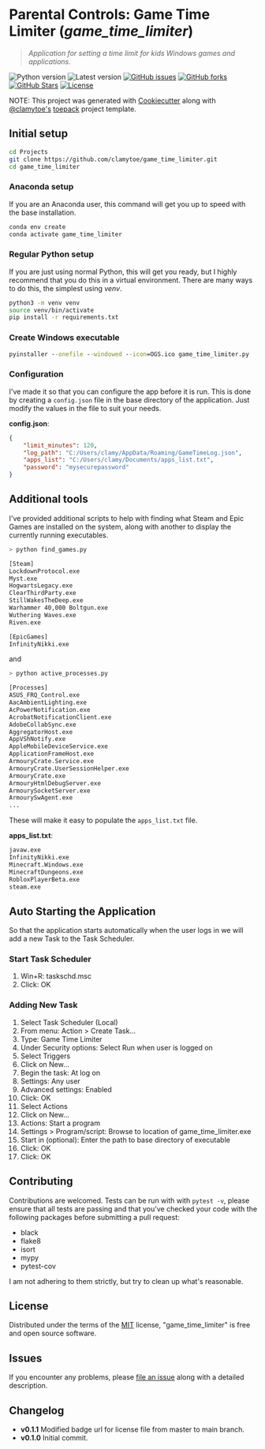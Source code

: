 # Parental Controls: Game Time Limiter (*game_time_limiter*)

> *Application for setting a time limit for kids Windows games and applications.*

![Python version][python-version]
![Latest version][latest-version]
[![GitHub issues][issues-image]][issues-url]
[![GitHub forks][fork-image]][fork-url]
[![GitHub Stars][stars-image]][stars-url]
[![License][license-image]][license-url]

NOTE: This project was generated with [Cookiecutter](https://github.com/audreyr/cookiecutter) along with [@clamytoe's](https://github.com/clamytoe) [toepack](https://github.com/clamytoe/toepack) project template.

## Initial setup

```zsh
cd Projects
git clone https://github.com/clamytoe/game_time_limiter.git
cd game_time_limiter
```

### Anaconda setup

If you are an Anaconda user, this command will get you up to speed with the base installation.

```zsh
conda env create
conda activate game_time_limiter
```

### Regular Python setup

If you are just using normal Python, this will get you ready, but I highly recommend that you do this in a virtual environment.
There are many ways to do this, the simplest using *venv*.

```zsh
python3 -m venv venv
source venv/bin/activate
pip install -r requirements.txt
```

### Create Windows executable

```cmd
pyinstaller --onefile --windowed --icon=OGS.ico game_time_limiter.py
```

### Configuration

I've made it so that you can configure the app before it is run. This is done by creating a `config.json` file in the base directory of the application. Just modify the values in the file to suit your needs.

**config.json**:

```json
{
    "limit_minutes": 120,
    "log_path": "C:/Users/clamy/AppData/Roaming/GameTimeLog.json",
    "apps_list": "C:/Users/clamy/Documents/apps_list.txt",
    "password": "mysecurepassword"
}
```

## Additional tools

I've provided additional scripts to help with finding what Steam and Epic Games are installed on the system, along with another to display the currently running executables.

```zsh
> python find_games.py

[Steam]
LockdownProtocol.exe
Myst.exe
HogwartsLegacy.exe
ClearThirdParty.exe
StillWakesTheDeep.exe
Warhammer 40,000 Boltgun.exe
Wuthering Waves.exe
Riven.exe

[EpicGames]
InfinityNikki.exe
```

and

```zsh
> python active_processes.py

[Processes]
ASUS_FRQ_Control.exe
AacAmbientLighting.exe
AcPowerNotification.exe
AcrobatNotificationClient.exe
AdobeCollabSync.exe
AggregatorHost.exe
AppVShNotify.exe
AppleMobileDeviceService.exe
ApplicationFrameHost.exe
ArmouryCrate.Service.exe
ArmouryCrate.UserSessionHelper.exe
ArmouryCrate.exe
ArmouryHtmlDebugServer.exe
ArmourySocketServer.exe
ArmourySwAgent.exe
...
```

These will make it easy to populate the `apps_list.txt` file.

**apps_list.txt**:

```txt
javaw.exe
InfinityNikki.exe
Minecraft.Windows.exe
MinecraftDungeons.exe
RobloxPlayerBeta.exe
steam.exe
```

## Auto Starting the Application

So that the application starts automatically when the user logs in we will add a new Task to the Task Scheduler.

### Start Task Scheduler

1. Win+R: taskschd.msc
2. Click: OK

### Adding New Task

1. Select Task Scheduler (Local)
2. From menu: Action > Create Task...
3. Type: Game Time Limiter
4. Under Security options: Select Run when user is logged on
5. Select Triggers
6. Click on New...
7. Begin the task: At log on
8. Settings: Any user
9. Advanced settings: Enabled
10. Click: OK
11. Select Actions
12. Click on New...
13. Actions: Start a program
14. Settings > Program/script: Browse to location of game_time_limiter.exe
15. Start in (optional): Enter the path to base directory of executable
16. Click: OK
17. Click: OK

## Contributing

Contributions are welcomed.
Tests can be run with with `pytest -v`, please ensure that all tests are passing and that you've checked your code with the following packages before submitting a pull request:

* black
* flake8
* isort
* mypy
* pytest-cov

I am not adhering to them strictly, but try to clean up what's reasonable.

## License

Distributed under the terms of the [MIT](https://opensource.org/licenses/MIT) license, "game_time_limiter" is free and open source software.

## Issues

If you encounter any problems, please [file an issue](https://github.com/clamytoe/toepack/issues) along with a detailed description.

## Changelog

* **v0.1.1** Modified badge url for license file from master to main branch.
* **v0.1.0** Initial commit.

[python-version]:https://img.shields.io/badge/python-3.13.3-brightgreen.svg
[latest-version]:https://img.shields.io/badge/version-0.1.1-blue.svg
[issues-image]:https://img.shields.io/github/issues/clamytoe/game_time_limiter.svg
[issues-url]:https://github.com/clamytoe/game_time_limiter/issues
[fork-image]:https://img.shields.io/github/forks/clamytoe/game_time_limiter.svg
[fork-url]:https://github.com/clamytoe/game_time_limiter/network
[stars-image]:https://img.shields.io/github/stars/clamytoe/game_time_limiter.svg
[stars-url]:https://github.com/clamytoe/game_time_limiter/stargazers
[license-image]:https://img.shields.io/github/license/clamytoe/game_time_limiter.svg
[license-url]:https://github.com/clamytoe/game_time_limiter/blob/main/LICENSE
